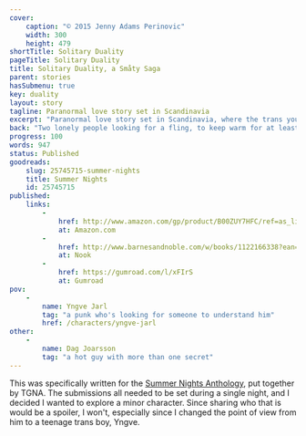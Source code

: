 ```yaml
---
cover:
    caption: "© 2015 Jenny Adams Perinovic"
    width: 300
    height: 479
shortTitle: Solitary Duality
pageTitle: Solitary Duality
title: Solitary Duality, a Småty Saga
parent: stories
hasSubmenu: true
key: duality
layout: story
tagline: Paranormal love story set in Scandinavia
excerpt: "Paranormal love story set in Scandinavia, where the trans youth Yngve meets the hot cis man Dag, and they share a single perfect night together."
back: "Two lonely people looking for a fling, to keep warm for at least one night."
progress: 100
words: 947
status: Published
goodreads:
    slug: 25745715-summer-nights
    title: Summer Nights
    id: 25745715
published:
    links:
        -
            href: http://www.amazon.com/gp/product/B00ZUY7HFC/ref=as_li_tl?ie=UTF8&camp=1789&creative=390957&creativeASIN=B00ZUY7HFC&linkCode=as2&tag=smatintheland-20&linkId=CSLYLWZ3225K3U6A
            at: Amazon.com
        -
            href: http://www.barnesandnoble.com/w/books/1122166338?ean=2940152150896&itm=1&usri=2940152150896
            at: Nook
        -
            href: https://gumroad.com/l/xFIrS
            at: Gumroad
pov:
    -
        name: Yngve Jarl
        tag: "a punk who's looking for someone to understand him"
        href: /characters/yngve-jarl
other:
    -
        name: Dag Joarsson
        tag: "a hot guy with more than one secret"
---
```


This was specifically written for the [Summer Nights Anthology](http://www.thegreatnovelingadventure.com/summer-nights-2/), put together by TGNA. The submissions all needed to be set during a single night, and I decided I wanted to explore a minor character. Since sharing who that is would be a spoiler, I won't, especially since I changed the point of view from him to a teenage trans boy, Yngve.
